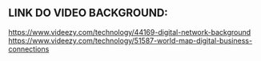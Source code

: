 LINK DO VIDEO BACKGROUND:
------------------------------------------------------------------------------
https://www.videezy.com/technology/44169-digital-network-background
https://www.videezy.com/technology/51587-world-map-digital-business-connections
